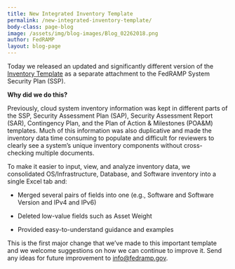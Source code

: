```yaml
---
title: New Integrated Inventory Template
permalink: /new-integrated-inventory-template/
body-class: page-blog
image: /assets/img/blog-images/Blog_02262018.png
author: FedRAMP
layout: blog-page
---
```


  Today we released an updated and significantly different version of the [Inventory Template](https://www.fedramp.gov/assets/resources/templates/SSP-A13-FedRAMP-Integrated-Inventory-Workbook-Template.xlsx) as a separate attachment to the FedRAMP System Security Plan (SSP).



  **Why did we do this?**



  Previously, cloud system inventory information was kept in different parts of the SSP, Security Assessment Plan (SAP), Security Assessment Report (SAR), Contingency Plan, and the Plan of Action & Milestones (POA&M) templates. Much of this information was also duplicative and made the inventory data time consuming to populate and difficult for reviewers to clearly see a system’s unique inventory components without cross-checking multiple documents.



  To make it easier to input, view, and analyze inventory data, we consolidated OS/Infrastructure, Database, and Software inventory into a single Excel tab and:

  * Merged several pairs of fields into one (e.g., Software and Software Version and IPv4 and IPv6)

  * Deleted low-value fields such as Asset Weight

  * Provided easy-to-understand guidance and examples

  This is the first major change that we’ve made to this important template and we welcome suggestions on how we can continue to improve it. Send any ideas for future improvement to [info@fedramp.gov](mailto:info@fedramp.gov).
